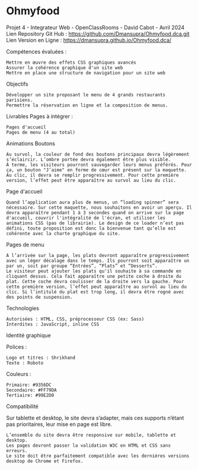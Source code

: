 # Ohmyfood
Projet 4  - Integrateur Web  - OpenClassRooms - David Cabot - Avril 2024
Lien Repository Git Hub : https://github.com/Dmansupra/Ohmyfood.dca.git
Lien Version en Ligne : https://dmansupra.github.io/Ohmyfood.dca/

Compétences évaluées :

    Mettre en œuvre des effets CSS graphiques avancés
    Assurer la cohérence graphique d'un site web
    Mettre en place une structure de navigation pour un site web

Objectifs

    Développer un site proposant le menu de 4 grands restaurants parisiens.
    Permettre la réservation en ligne et la composition de menus.

Livrables
Pages à intégrer :

    Pages d'accueil
    Pages de menu (4 au total)

Animations
Boutons

    Au survol, la couleur de fond des boutons principaux devra légèrement s’éclaircir. L’ombre portée devra également être plus visible.
    À terme, les visiteurs pourront sauvegarder leurs menus préférés. Pour ça, un bouton "J’aime" en forme de cœur est présent sur la maquette. Au clic, il devra se remplir progressivement. Pour cette première version, l’effet peut être apparaître au survol au lieu du clic.

Page d'accueil

    Quand l’application aura plus de menus, un “loading spinner” sera nécessaire. Sur cette maquette, nous souhaitons en avoir un aperçu. Il devra apparaître pendant 1 à 3 secondes quand on arrive sur la page d'accueil, couvrir l'intégralité de l'écran, et utiliser les animations CSS (pas de librairie). Le design de ce loader n’est pas défini, toute proposition est donc la bienvenue tant qu’elle est cohérente avec la charte graphique du site.

Pages de menu

    À l’arrivée sur la page, les plats devront apparaître progressivement avec un léger décalage dans le temps. Ils pourront soit apparaître un par un, soit par groupe “Entrées”, “Plats” et “Desserts”.
    Le visiteur peut ajouter les plats qu'il souhaite à sa commande en cliquant dessus. Cela fait apparaître une petite coche à droite du plat. Cette coche devra coulisser de la droite vers la gauche. Pour cette première version, l’effet peut apparaître au survol au lieu du clic. Si l’intitulé du plat est trop long, il devra être rogné avec des points de suspension.

Technologies

    Autorisées : HTML, CSS, préprocesseur CSS (ex: Sass)
    Interdites : JavaScript, inline CSS

Identité graphique

Polices :

    Logo et titres : Shrikhand
    Texte : Roboto

Couleurs :

    Primaire: #9356DC
    Secondaire: #FF79DA
    Tertiaire: #99E2D0

Compatibilité

Sur tablette et desktop, le site devra s’adapter, mais ces supports n’étant pas prioritaires, leur mise en page est libre.

    L’ensemble du site devra être responsive sur mobile, tablette et desktop.
    Les pages devront passer la validation W3C en HTML et CSS sans erreurs.
    Le site doit être parfaitement compatible avec les dernières versions desktop de Chrome et Firefox.
